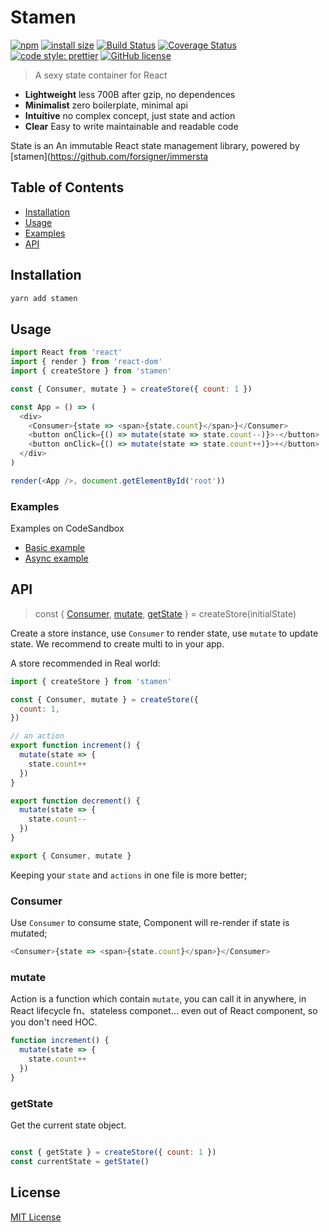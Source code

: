 # Stamen


[![npm](https://img.shields.io/npm/v/stamen.svg)](https://www.npmjs.com/package/stamen) [![install size](https://packagephobia.now.sh/badge?p=stamen)](https://packagephobia.now.sh/result?p=stamen) [![Build Status](https://travis-ci.org/forsigner/stamen.svg?branch=master)](https://travis-ci.org/forsigner/stamen) [![Coverage Status](https://coveralls.io/repos/github/forsigner/stamen/badge.svg?branch=master)](https://coveralls.io/github/forsigner/stamen?branch=master) [![code style: prettier](https://img.shields.io/badge/code_style-prettier-ff69b4.svg)](https://github.com/prettier/prettier) 
[![GitHub license](https://img.shields.io/github/license/forsigner/stamen.svg)](https://github.com/forsigner/stamen/blob/master/LICENSE)


> A sexy state container for React

- **Lightweight** less 700B after gzip, no dependences
- **Minimalist** zero boilerplate, minimal api
- **Intuitive** no complex concept, just state and action
- **Clear** Easy to write maintainable and readable code

State is an An immutable React state management library, powered by [stamen](https://github.com/forsigner/immersta

## Table of Contents

- [Installation](#installation)
- [Usage](#usage)
- [Examples](#examples)
- [API](#api)

## Installation

```sh
yarn add stamen
```

## Usage

```js
import React from 'react'
import { render } from 'react-dom'
import { createStore } from 'stamen'

const { Consumer, mutate } = createStore({ count: 1 })

const App = () => (
  <div>
    <Consumer>{state => <span>{state.count}</span>}</Consumer>
    <button onClick={() => mutate(state => state.count--)}>-</button>
    <button onClick={() => mutate(state => state.count++)}>+</button>
  </div>
)

render(<App />, document.getElementById('root'))
```

### Examples

Examples on CodeSandbox

- [Basic example](https://codesandbox.io/s/0vrrlkjx5w) 
- [Async example](https://codesandbox.io/s/kmq65p3l97)


## API

> const { [Consumer](#consumer), [mutate](#mutate), [getState](#getState) } =  createStore(initialState)

Create a store instance, use `Consumer` to render state, use `mutate` to update state. We recommend to create multi to in your app.

A store recommended in Real world:

```js
import { createStore } from 'stamen'

const { Consumer, mutate } = createStore({
  count: 1,
})

// an action
export function increment() {
  mutate(state => {
    state.count++
  })
}

export function decrement() {
  mutate(state => {
    state.count--
  })
}

export { Consumer, mutate }
```

Keeping your `state` and `actions` in one file is more better;

### Consumer

 Use `Consumer` to consume state, Component will re-render if state is mutated;

 ```js
<Consumer>{state => <span>{state.count}</span>}</Consumer>
 ```

### mutate

Action is a function which contain `mutate`, you can call it in anywhere, in React lifecycle fn、stateless componet... even out of React component, so you don't need HOC. 

```js
function increment() {
  mutate(state => {
    state.count++
  })
}
```

### getState

Get the current state object.

```js

const { getState } = createStore({ count: 1 })
const currentState = getState()
```

## License

[MIT License](https://github.com/forsigner/stamen/blob/master/LICENSE)
